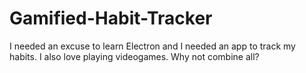 # Gamified-Habit-Tracker
I needed an excuse to learn Electron and I needed an app to track my habits. I also love playing videogames. Why not combine all?
